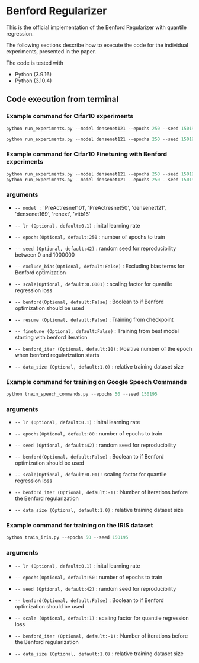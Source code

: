 # Benford Regularizer
This is the official implementation of the Benford Regularizer with quantile regression.

The following sections describe how to execute the code for the individual experiments, presented in the paper.


The code is tested with

* Python (3.9.16)
* Python (3.10.4)

## Code execution from terminal

### Example command for Cifar10 experiments
```python
python run_experiments.py --model densenet121 --epochs 250 --seed 150195 --data_size 0.9 

python run_experiments.py --model densenet121 --epochs 250 --seed 150195 --benford --data_size 0.9

```

### Example command for Cifar10 Finetuning with Benford experiments

```python
python run_experiments.py --model densenet121 --epochs 250 --seed 150195 --resume --benford 
python run_experiments.py --model densenet121 --epochs 250 --seed 150195 --resume --benford --finetune

```
### arguments

- ```-- model ``` : 'PreActresnet101', 'PreActresnet50', 'densenet121', 'densenet169', 'renext', 'vitb16'

- ```-- lr (Optional, default:0.1)``` : inital learning rate

- ```-- epochs(Optional, default:250``` : number of epochs to train

- ```-- seed (Optional, default:42)``` : random seed for reproducibility between 0 and 1000000

- ```-- exclude_bias(Optional, default:False)``` : Excluding bias terms for Benford optimization

- ```-- scale(Optional, default:0.0001)``` : scaling factor for quantile regression loss

- ```-- benford(Optional, default:False)``` : Boolean to if Benford optimization should be used

- ```-- resume (Optional, default:False)``` : Training from checkpoint

- ```-- finetune (Optional, default:False)``` : Training from best model starting with benford iteration

- ```-- benford_iter (Optional, default:10)``` : Positive number of the epoch when benford regularization starts

-  ```-- data_size (Optional, default:1.0)``` : relative training dataset size


### Example command for training on Google Speech Commands
```python
python train_speech_commands.py --epochs 50 --seed 150195

```

### arguments

- ```-- lr (Optional, default:0.1)``` : inital learning rate

- ```-- epochs(Optional, default:80``` : number of epochs to train

- ```-- seed (Optional, default:42)``` : random seed for reproducibility

- ```-- benford(Optional, default:False)``` : Boolean to if Benford optimization should be used

- ```-- scale(Optional, default:0.01)``` : scaling factor for quantile regression loss

- ```-- benford_iter (Optional, default:-1)``` : Number of iterations before the Benford regularization

-  ```-- data_size (Optional, default:1.0)``` : relative training dataset size

### Example command for training on the IRIS dataset
```python
python train_iris.py --epochs 50 --seed 150195

```

### arguments

- ```-- lr (Optional, default:0.1)``` : inital learning rate

- ```-- epochs(Optional, default:50``` : number of epochs to train

- ```-- seed (Optional, default:42)``` : random seed for reproducibility

- ```-- benford(Optional, default:False)``` : Boolean to if Benford optimization should be used

- ```-- scale (Optional, default:1)``` : scaling factor for quantile regression loss 

- ```-- benford_iter (Optional, default:-1)``` : Number of iterations before the Benford regularization

-  ```-- data_size (Optional, default:1.0)``` : relative training dataset size
